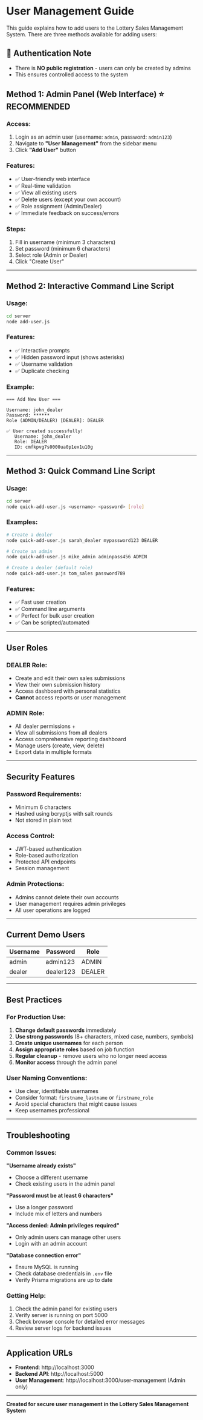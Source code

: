 # User Management Guide

This guide explains how to add users to the Lottery Sales Management System. There are three methods available for adding users:

## 🔐 Authentication Note
- There is **NO public registration** - users can only be created by admins
- This ensures controlled access to the system

## Method 1: Admin Panel (Web Interface) ⭐ **RECOMMENDED**

### Access:
1. Login as an admin user (username: `admin`, password: `admin123`)
2. Navigate to **"User Management"** from the sidebar menu
3. Click **"Add User"** button

### Features:
- ✅ User-friendly web interface
- ✅ Real-time validation
- ✅ View all existing users
- ✅ Delete users (except your own account)
- ✅ Role assignment (Admin/Dealer)
- ✅ Immediate feedback on success/errors

### Steps:
1. Fill in username (minimum 3 characters)
2. Set password (minimum 6 characters)
3. Select role (Admin or Dealer)
4. Click "Create User"

---

## Method 2: Interactive Command Line Script

### Usage:
```bash
cd server
node add-user.js
```

### Features:
- ✅ Interactive prompts
- ✅ Hidden password input (shows asterisks)
- ✅ Username validation
- ✅ Duplicate checking

### Example:
```
=== Add New User ===

Username: john_dealer
Password: ******
Role (ADMIN/DEALER) [DEALER]: DEALER

✅ User created successfully!
   Username: john_dealer
   Role: DEALER
   ID: cmfkpvg7s0000ua0p1ex1u10g
```

---

## Method 3: Quick Command Line Script

### Usage:
```bash
cd server
node quick-add-user.js <username> <password> [role]
```

### Examples:
```bash
# Create a dealer
node quick-add-user.js sarah_dealer mypassword123 DEALER

# Create an admin
node quick-add-user.js mike_admin adminpass456 ADMIN

# Create a dealer (default role)
node quick-add-user.js tom_sales password789
```

### Features:
- ✅ Fast user creation
- ✅ Command line arguments
- ✅ Perfect for bulk user creation
- ✅ Can be scripted/automated

---

## User Roles

### **DEALER** Role:
- Create and edit their own sales submissions
- View their own submission history
- Access dashboard with personal statistics
- **Cannot** access reports or user management

### **ADMIN** Role:
- All dealer permissions +
- View all submissions from all dealers
- Access comprehensive reporting dashboard
- Manage users (create, view, delete)
- Export data in multiple formats

---

## Security Features

### Password Requirements:
- Minimum 6 characters
- Hashed using bcryptjs with salt rounds
- Not stored in plain text

### Access Control:
- JWT-based authentication
- Role-based authorization
- Protected API endpoints
- Session management

### Admin Protections:
- Admins cannot delete their own accounts
- User management requires admin privileges
- All user operations are logged

---

## Current Demo Users

| Username | Password   | Role  |
|----------|------------|-------|
| admin    | admin123   | ADMIN |
| dealer   | dealer123  | DEALER|

---

## Best Practices

### For Production Use:
1. **Change default passwords** immediately
2. **Use strong passwords** (8+ characters, mixed case, numbers, symbols)
3. **Create unique usernames** for each person
4. **Assign appropriate roles** based on job function
5. **Regular cleanup** - remove users who no longer need access
6. **Monitor access** through the admin panel

### User Naming Conventions:
- Use clear, identifiable usernames
- Consider format: `firstname_lastname` or `firstname_role`
- Avoid special characters that might cause issues
- Keep usernames professional

---

## Troubleshooting

### Common Issues:

**"Username already exists"**
- Choose a different username
- Check existing users in the admin panel

**"Password must be at least 6 characters"**
- Use a longer password
- Include mix of letters and numbers

**"Access denied: Admin privileges required"**
- Only admin users can manage other users
- Login with an admin account

**"Database connection error"**
- Ensure MySQL is running
- Check database credentials in `.env` file
- Verify Prisma migrations are up to date

### Getting Help:
1. Check the admin panel for existing users
2. Verify server is running on port 5000
3. Check browser console for detailed error messages
4. Review server logs for backend issues

---

## Application URLs

- **Frontend**: http://localhost:3000
- **Backend API**: http://localhost:5000
- **User Management**: http://localhost:3000/user-management (Admin only)

---

**Created for secure user management in the Lottery Sales Management System**